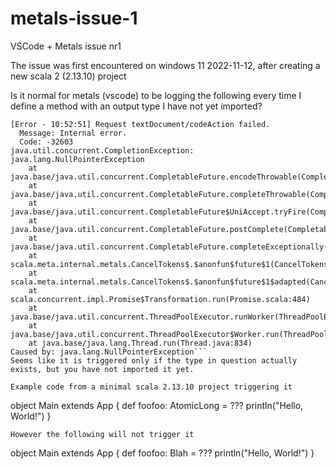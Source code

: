 # metals-issue-1
VSCode + Metals issue nr1

The issue was first encountered on windows 11 2022-11-12, after creating a new scala 2 (2.13.10) project

Is it normal for metals (vscode) to be logging the following every time I define a method with an output type I have not yet imported?
```
[Error - 10:52:51] Request textDocument/codeAction failed.
  Message: Internal error.
  Code: -32603 
java.util.concurrent.CompletionException: java.lang.NullPointerException
    at java.base/java.util.concurrent.CompletableFuture.encodeThrowable(CompletableFuture.java:331)
    at java.base/java.util.concurrent.CompletableFuture.completeThrowable(CompletableFuture.java:346)
    at java.base/java.util.concurrent.CompletableFuture$UniAccept.tryFire(CompletableFuture.java:704)
    at java.base/java.util.concurrent.CompletableFuture.postComplete(CompletableFuture.java:506)
    at java.base/java.util.concurrent.CompletableFuture.completeExceptionally(CompletableFuture.java:2088)
    at scala.meta.internal.metals.CancelTokens$.$anonfun$future$1(CancelTokens.scala:40)
    at scala.meta.internal.metals.CancelTokens$.$anonfun$future$1$adapted(CancelTokens.scala:38)
    at scala.concurrent.impl.Promise$Transformation.run(Promise.scala:484)
    at java.base/java.util.concurrent.ThreadPoolExecutor.runWorker(ThreadPoolExecutor.java:1128)
    at java.base/java.util.concurrent.ThreadPoolExecutor$Worker.run(ThreadPoolExecutor.java:628)
    at java.base/java.lang.Thread.run(Thread.java:834)
Caused by: java.lang.NullPointerException```
Seems like it is triggered only if the type in question actually exists, but you have not imported it yet.

Example code from a minimal scala 2.13.10 project triggering it
```
object Main extends App {
  def foofoo: AtomicLong = ???
  println("Hello, World!")
}
```
However the following will not trigger it
```
object Main extends App {
  def foofoo: Blah = ???
  println("Hello, World!")
}
```
